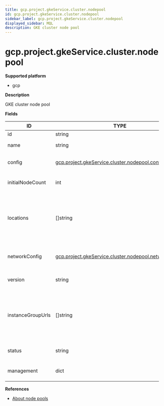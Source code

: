 ```yaml
---
title: gcp.project.gkeService.cluster.nodepool
id: gcp.project.gkeService.cluster.nodepool
sidebar_label: gcp.project.gkeService.cluster.nodepool
displayed_sidebar: MQL
description: GKE cluster node pool
---
```


# gcp.project.gkeService.cluster.nodepool

**Supported platform**

- gcp

**Description**

GKE cluster node pool

**Fields**

| ID                | TYPE                                                                                                              | DESCRIPTION                                                                             |
| ----------------- | ----------------------------------------------------------------------------------------------------------------- | --------------------------------------------------------------------------------------- |
| id                | string                                                                                                            | Internal ID                                                                             |
| name              | string                                                                                                            | The name of the node pool                                                               |
| config            | [gcp.project.gkeService.cluster.nodepool.config](gcp.project.gkeservice.cluster.nodepool.config.md)               | The node configuration of the pool                                                      |
| initialNodeCount  | int                                                                                                               | The initial node count for the pool                                                     |
| locations         | &#91;&#93;string                                                                                                  | The list of Google Compute Engine zones in which the NodePool's nodes should be located |
| networkConfig     | [gcp.project.gkeService.cluster.nodepool.networkConfig](gcp.project.gkeservice.cluster.nodepool.networkconfig.md) | Networking configuration for this node pool                                             |
| version           | string                                                                                                            | The Kubernetes version                                                                  |
| instanceGroupUrls | &#91;&#93;string                                                                                                  | The resource URLs of the managed instance groups associated with this node pool         |
| status            | string                                                                                                            | The current status of this node pool                                                    |
| management        | dict                                                                                                              | Node management configuration                                                           |

**References**

- [About node pools](https://cloud.google.com/kubernetes-engine/docs/concepts/node-pools)
